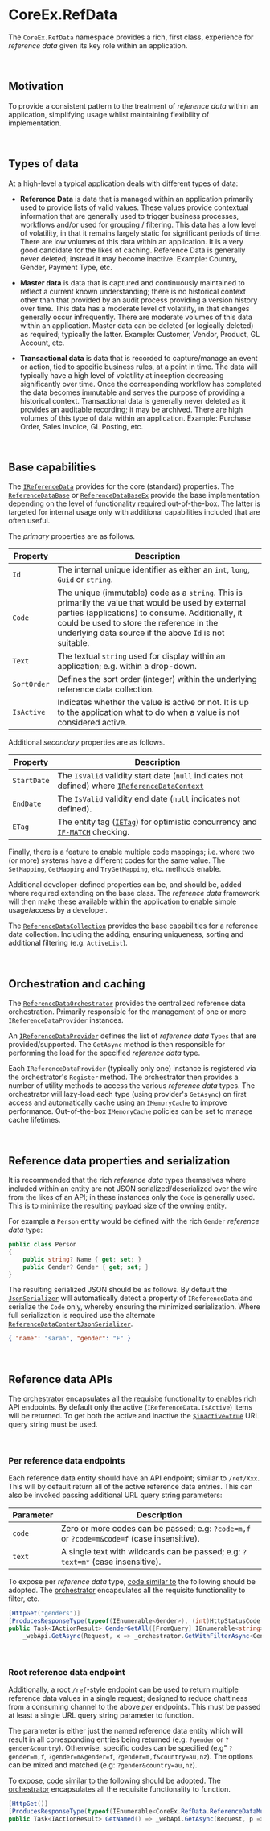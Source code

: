 ﻿# CoreEx.RefData

The `CoreEx.RefData` namespace provides a rich, first class, experience for _reference data_ given its key role within an application.

<br/>

## Motivation

To provide a consistent pattern to the treatment of _reference data_ within an application, simplifying usage whilst maintaining flexibility of implementation.

<br/>

## Types of data

At a high-level a typical application deals with different types of data:

- **Reference Data** is data that is managed within an application primarily used to provide lists of valid values. These values provide contextual information that are generally used to trigger business processes, workflows and/or used for grouping / filtering.
This data has a low level of volatility, in that it remains largely static for significant periods of time. There are low volumes of this data within an application. It is a very good candidate for the likes of caching. Reference Data is generally never deleted; instead it may become inactive. Example: Country, Gender, Payment Type, etc. 

- **Master data** is data that is captured and continuously maintained to reflect a current known understanding; there is no historical context other than that provided by an audit process providing a version history over time. This data has a moderate level of volatility, in that changes generally occur infrequently. There are moderate volumes of this data within an application.
Master data can be deleted (or logically deleted) as required; typically the latter. Example: Customer, Vendor, Product, GL Account, etc. 

- **Transactional data** is data that is recorded to capture/manage an event or action, tied to specific business rules, at a point in time. The data will typically have a high level of volatility at inception decreasing significantly over time. Once the corresponding workflow has completed the data becomes immutable and serves the purpose of providing a historical context. Transactional data is generally never deleted as it provides an auditable recording; it may be archived. There are high volumes of this type of data within an application. Example: Purchase Order, Sales Invoice, GL Posting, etc. 

<br/>

## Base capabilities

The [`IReferenceData`](./IReferenceData.cs) provides for the core (standard) properties. The [`ReferenceDataBase`](./ReferenceDataBaseT.cs) or [`ReferenceDataBaseEx`](./Extended/ReferenceDataBaseEx.cs) provide the base implementation depending on the level of functionality required out-of-the-box. The latter is targeted for internal usage only with additional capabilities included that are often useful.

The *primary* properties are as follows.

Property | Description
-|-
`Id` | The internal unique identifier as either an `int`, `long`, `Guid` or `string`.
`Code` | The unique (immutable) code as a `string`. This is primarily the value that would be used by external parties (applications) to consume. Additionally, it could be used to store the reference in the underlying data source if the above `Id` is not suitable.
`Text` | The textual `string` used for display within an application; e.g. within a drop-down. 
`SortOrder` | Defines the sort order (integer) within the underlying reference data collection.
`IsActive` | Indicates whether the value is active or not. It is up to the application what to do when a value is not considered active.

Additional _secondary_ properties are as follows.

Property | Description
-|-
`StartDate` | The `IsValid` validity start date (`null` indicates not defined) where [`IReferenceDataContext`](./IReferenceDataContext.cs)
`EndDate` | The `IsValid` validity end date (`null` indicates not defined).
`ETag` | The entity tag ([`IETag`](../Entities/IETag.cs)) for optimistic concurrency and [`IF-MATCH`](https://developer.mozilla.org/en-US/docs/Web/HTTP/Headers/If-Match) checking.

Finally, there is a feature to enable multiple code mappings; i.e. where two (or more) systems have a different codes for the same value. The `SetMapping`, `GetMapping` and `TryGetMapping`, etc. methods enable.

Additional developer-defined properties can be, and should be, added where required extending on the base class. The _reference data_ framework will then make these available within the application to enable simple usage/access by a developer. 

The [`ReferenceDataCollection`](./ReferenceDataCollection.cs) provides the base capabilities for a reference data collection. Including the adding, ensuring uniqueness, sorting and additional filtering (e.g. `ActiveList`).

<br/>

## Orchestration and caching

The [`ReferenceDataOrchestrator`](./ReferenceDataOrchestrator.cs) provides the centralized reference data orchestration. Primarily responsible for the management of one or more `IReferenceDataProvider` instances. 

An [`IReferenceDataProvider`](./IReferenceDataProvider.cs) defines the list of _reference data_ `Types` that are provided/supported. The `GetAsync` method is then responsible for performing the load for the specified _reference data_ type. 

Each `IReferenceDataProvider` (typically only one) instance is registered via the orchestrator's `Register` method. The orchestrator then provides a number of utility methods to access the various _reference data_ types. The orchestrator will lazy-load each type (using provider's `GetAsync`) on first access and automatically cache using an [`IMemoryCache`](https://learn.microsoft.com/en-us/dotnet/api/microsoft.extensions.caching.memory.imemorycache) to improve performance. Out-of-the-box `IMemoryCache` policies can be set to manage cache lifetimes.

<br/>

## Reference data properties and serialization

It is recommended that the rich _reference data_ types themselves where included within an entity are not JSON serialized/deserialized over the wire from the likes of an API; in these instances only the `Code` is generally used. This is to minimize the resulting payload size of the owning entity. 

For example a `Person` entity would be defined with the rich `Gender` _reference data_ type:

``` csharp
public class Person
{
    public string? Name { get; set; }
    public Gender? Gender { get; set; }
}
```

The resulting serialized JSON should be as follows. By default the [`JsonSerializer`](../Text/Json/JsonSerializer.cs) will automatically detect a property of `IReferenceData` and serialize the `Code` only, whereby ensuring the minimized serialization. Where full serialization is required use the alternate [`ReferenceDataContentJsonSerializer`](../Text/Json/ReferenceDataContentJsonSerializer.cs).

``` json
{ "name": "sarah", "gender": "F" }
```

<br/>

## Reference data APIs

The [orchestrator](#Orchestration-and-caching) encapsulates all the requisite functionality to enables rich API endpoints. By default only the active (`IReferenceData.IsActive`) items will be returned. To get both the active and inactive the [`$inactive=true`](../Http/HttpConsts.cs) URL query string must be used.

<br/>

### Per reference data endpoints

Each reference data entity should have an API endpoint; similar to `/ref/Xxx`. This will by default return all of the active reference data entries. This can also be invoked passing additional URL query string parameters:

Parameter | Description
-|-
`code` | Zero or more codes can be passed; e.g: `?code=m,f` or `?code=m&code=f` (case insensitive).
`text` | A single text with wildcards can be passed; e.g: `?text=m*` (case insensitive).

To expose per _reference data_ type, [code similar to](../../../samples/My.Hr/My.Hr.Api/Controllers/ReferenceDataController.cs) the following should be adopted. The [orchestrator](#Orchestration-and-caching) encapsulates all the requisite functionality to filter, etc.

``` csharp
[HttpGet("genders")]
[ProducesResponseType(typeof(IEnumerable<Gender>), (int)HttpStatusCode.OK)]
public Task<IActionResult> GenderGetAll([FromQuery] IEnumerable<string>? codes = default, string? text = default) =>
    _webApi.GetAsync(Request, x => _orchestrator.GetWithFilterAsync<Gender>(codes, text, x.RequestOptions.IncludeInactive));
```

<br/>

### Root reference data endpoint

Additionally, a root `/ref`-style endpoint can be used to return multiple reference data values in a single request; designed to reduce chattiness from a consuming channel to the above _per_ endpoints. This must be passed at least a single URL query string parameter to function.

The parameter is either just the named reference data entity which will result in all corresponding entries being returned (e.g: `?gender` or `?gender&country`). Otherwise, specific codes can be specified (e.g" `?gender=m,f`, `?gender=m&gender=f`, `?gender=m,f&country=au,nz`). The options can be mixed and matched (e.g: `?gender&country=au,nz`).

To expose, [code similar to](../../../samples/My.Hr/My.Hr.Api/Controllers/ReferenceDataController.cs) the following should be adopted. The [orchestrator](#Orchestration-and-caching) encapsulates all the requisite functionality to function.

``` csharp
[HttpGet()]
[ProducesResponseType(typeof(IEnumerable<CoreEx.RefData.ReferenceDataMultiItem>), (int)HttpStatusCode.OK)]
public Task<IActionResult> GetNamed() => _webApi.GetAsync(Request, p => _orchestrator.GetNamedAsync(p.RequestOptions));
```
